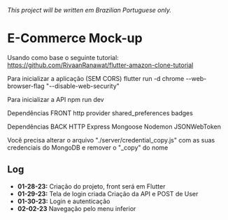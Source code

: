 *This project will be written em Brazilian Portuguese only.*

# E-Commerce Mock-up

Usando como base o seguinte tutorial: https://github.com/RivaanRanawat/flutter-amazon-clone-tutorial

Para inicializar a aplicação (SEM CORS)
flutter run -d chrome --web-browser-flag "--disable-web-security"

Para inicializar a API
npm run dev

Dependências FRONT
http
provider
shared_preferences
badges

Dependências BACK
HTTP
Express
Mongoose
Nodemon
JSONWebToken

Você precisa alterar o arquivo "./server/credential_copy.js" com as suas credenciais do MongoDB e remover o "_copy" do nome

## Log
- **01-28-23:** 
Criação do projeto, front será em Flutter
- **01-29-23:**
Tela de login criada
Criação da API e POST de User
- **01-30-23:**
Login e autenticação
- **02-02-23**
Navegação pelo menu inferior
